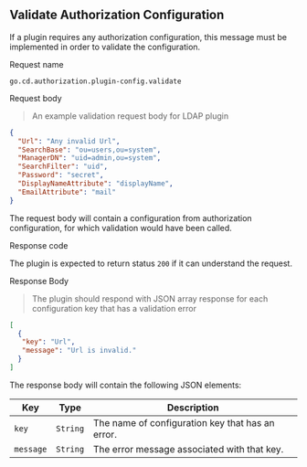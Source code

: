 ## Validate Authorization Configuration

If a plugin requires any authorization configuration, this message must be implemented in order to validate the configuration.

<p class='request-name-heading'>Request name</p>

`go.cd.authorization.plugin-config.validate`

<p class='request-body-heading'>Request body</p>

> An example validation request body for LDAP plugin 

```json
{
  "Url": "Any invalid Url",
  "SearchBase": "ou=users,ou=system",
  "ManagerDN": "uid=admin,ou=system",
  "SearchFilter": "uid",
  "Password": "secret",
  "DisplayNameAttribute": "displayName",
  "EmailAttribute": "mail"
}
```
The request body will contain a configuration from authorization configuration, for which validation would have been called.

<p class='response-code-heading'>Response code</p>

The plugin is expected to return status `200` if it can understand the request.

<p class='response-body-heading'>Response Body</p>

> The plugin should respond with JSON array response for each configuration key that has a validation error

```json
[
  {
   "key": "Url",
   "message": "Url is invalid."
  }
]
```

The response body will contain the following JSON elements:

<p class='attributes-table-follows'></p>

| Key       | Type      | Description |
| --------- | --------- | ----------- |
| `key`     | `String`  | The name of configuration key that has an error. |
| `message` | `String`  | The error message associated with that key. |

